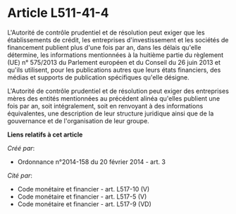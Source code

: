 # Article L511-41-4

L'Autorité de contrôle prudentiel et de résolution peut exiger que les établissements de crédit, les entreprises
d'investissement et les sociétés de financement publient plus d'une fois par an, dans les délais qu'elle détermine, les
informations mentionnées à la huitième partie du règlement (UE) n° 575/2013 du Parlement européen et du Conseil du 26 juin
2013 et qu'ils utilisent, pour les publications autres que leurs états financiers, des médias et supports de publication
spécifiques qu'elle désigne.

L'Autorité de contrôle prudentiel et de résolution peut exiger des entreprises mères des entités mentionnées au précédent
alinéa qu'elles publient une fois par an, soit intégralement, soit en renvoyant à des informations équivalentes, une
description de leur structure juridique ainsi que de la gouvernance et de l'organisation de leur groupe.

**Liens relatifs à cet article**

_Créé par_:

  - Ordonnance n°2014-158 du 20 février 2014 - art. 3

_Cité par_:

  - Code monétaire et financier - art. L517-10 (V)
  - Code monétaire et financier - art. L517-5 (V)
  - Code monétaire et financier - art. L517-9 (VD)
